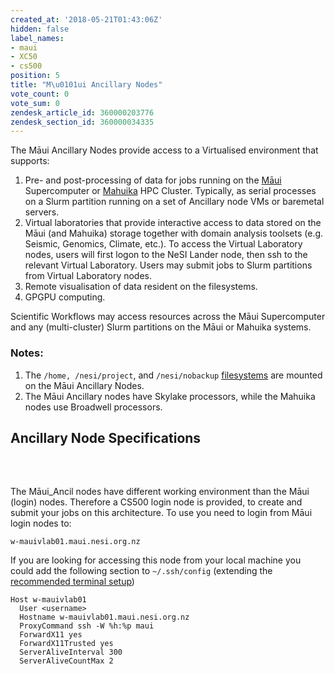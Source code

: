 ```yaml
---
created_at: '2018-05-21T01:43:06Z'
hidden: false
label_names:
- maui
- XC50
- cs500
position: 5
title: "M\u0101ui Ancillary Nodes"
vote_count: 0
vote_sum: 0
zendesk_article_id: 360000203776
zendesk_section_id: 360000034335
---
```


The Māui Ancillary Nodes provide access to a Virtualised environment
that supports:

1.  Pre- and post-processing of data for jobs running on the
    [Māui](https://support.nesi.org.nz/hc/articles/360000163695)
    Supercomputer or
    [Mahuika](https://support.nesi.org.nz/hc/articles/360000163575) HPC
    Cluster. Typically, as serial processes on a Slurm partition running
    on a set of Ancillary node VMs or baremetal servers.
2.  Virtual laboratories that provide interactive access to data stored
    on the Māui (and Mahuika) storage together with domain analysis
    toolsets (e.g. Seismic, Genomics, Climate, etc.). To access the
    Virtual Laboratory nodes, users will first logon to the NeSI Lander
    node, then ssh to the relevant Virtual Laboratory. Users may submit
    jobs to Slurm partitions from Virtual Laboratory nodes.
3.  Remote visualisation of data resident on the filesystems.
4.  GPGPU computing.

Scientific Workflows may access resources across the Māui Supercomputer
and any (multi-cluster) Slurm partitions on the Māui or Mahuika systems.

### Notes:

1.  The `/home, /nesi/project`, and `/nesi/nobackup`
    [filesystems](https://support.nesi.org.nz/hc/articles/360000177256)
    are mounted on the Māui Ancillary Nodes.
2.  The Māui Ancillary nodes have Skylake processors, while the Mahuika
    nodes use Broadwell processors.

## Ancillary Node Specifications

<table>
<tbody>
<tr class="odd">
</tr>
<tr class="even">
</tr>
<tr class="odd">
</tr>
<tr class="even">
</tr>
<tr class="odd">
</tr>
<tr class="even">
</tr>
<tr class="odd">
</tr>
<tr class="even">
</tr>
<tr class="odd">
</tr>
<tr class="even">
</tr>
</tbody>
</table>

 

The Māui\_Ancil nodes have different working environment than the Māui
(login) nodes. Therefore a CS500 login node is provided, to create and
submit your jobs on this architecture. To use you need to login from
Māui login nodes to:

    w-mauivlab01.maui.nesi.org.nz

If you are looking for accessing this node from your local machine you
could add the following section to `~/.ssh/config` (extending the
[recommended terminal
setup](https://support.nesi.org.nz/hc/en-gb/articles/360000625535-Recommended-Terminal-Setup))

    Host w-mauivlab01 
      User <username> 
      Hostname w-mauivlab01.maui.nesi.org.nz 
      ProxyCommand ssh -W %h:%p maui 
      ForwardX11 yes
      ForwardX11Trusted yes
      ServerAliveInterval 300
      ServerAliveCountMax 2
